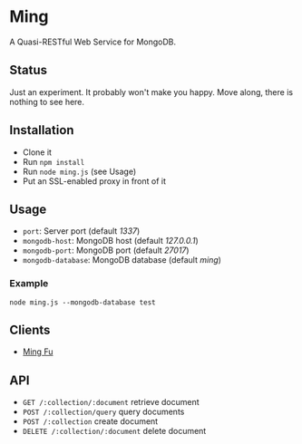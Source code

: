 Ming
====

A Quasi-RESTful Web Service for MongoDB.

Status
------

Just an experiment. It probably won't make you happy. Move along, there is nothing to see here.

Installation
------------

- Clone it
- Run `npm install`
- Run `node ming.js` (see Usage)
- Put an SSL-enabled proxy in front of it

Usage
-----

- `port`: Server port (default *1337*)
- `mongodb-host`: MongoDB host (default *127.0.0.1*)
- `mongodb-port`: MongoDB port (default *27017*)
- `mongodb-database`: MongoDB database (default *ming*)

### Example

    node ming.js --mongodb-database test

Clients
-------

- [Ming Fu](https://bitbucket.org/agrueneberg/ming-fu)

API
---

- `GET /:collection/:document` retrieve document
- `POST /:collection/query` query documents
- `POST /:collection` create document
- `DELETE /:collection/:document` delete document
